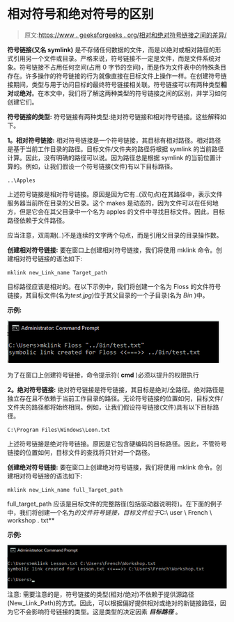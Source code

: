 # 相对符号和绝对符号的区别

> 原文:[https://www . geeksforgeeks . org/相对和绝对符号链接之间的差异/](https://www.geeksforgeeks.org/difference-between-relative-and-absolute-symlinks/)

**符号链接(又名 symlink)** 是不存储任何数据的文件，而是以绝对或相对路径的形式引用另一个文件或目录。严格来说，符号链接不一定是文件，而是文件系统对象。符号链接不占用任何空间(占用 0 字节的空间)，而是作为文件表中的特殊条目存在。许多操作的符号链接的行为就像直接在目标文件上操作一样。在创建符号链接期间，类型与用于访问目标的最终符号链接相关联。符号链接可以有两种类型**相对**或**绝对**。在本文中，我们将了解这两种类型的符号链接之间的区别，并学习如何创建它们。

**符号链接的类型:**
符号链接有两种类型:绝对符号链接和相对符号链接。这些解释如下。

**1。相对符号链接:**
相对符号链接是一个符号链接，其目标有相对路径。相对路径是基于当前工作目录的路径。目标文件/文件夹的路径将根据 symlink 的当前路径计算。因此，没有明确的路径可以说。因为路径总是根据 symlink 的当前位置计算的。例如，让我们假设一个符号链接(文件)有以下目标路径。

```
..\Apples

```

上述符号链接是相对符号链接。原因是因为它有..(双句点)在其路径中，表示文件服务器当前所在目录的父目录。这个 makes 是动态的，因为文件可以在任何地方，但是它会在其父目录中一个名为 apples 的文件中寻找目标文件。因此，目标路径依赖于文件路径。

应当注意，双周期(..)不是连续的文字两个句点，而是引用父目录的目录操作数。

**创建相对符号链接:**
要在窗口上创建相对符号链接，我们将使用 mklink 命令。创建相对符号链接的语法如下:

```
mklink new_Link_name Target_path

```

目标路径应该是相对的。在以下示例中，我们将创建一个名为 Floss 的文件符号链接，其目标文件(名为*test.jpg*)位于其父目录的一个子目录(名为 *Bin* )中。

**示例:**

![](img/14893b07be2feaea22d30dbf1de2bc24.png)

为了在窗口上创建符号链接，命令提示符( **cmd** )必须以提升的权限执行

**2。绝对符号链接:**
绝对符号链接是符号链接，其目标是绝对/全路径。绝对路径是独立存在且不依赖于当前工作目录的路径。无论符号链接的位置如何，目标文件/文件夹的路径都将始终相同。例如，让我们假设符号链接(文件)具有以下目标路径。

```
C:\Program Files\Windows\Leon.txt

```

上述符号链接是绝对符号链接。原因是它包含硬编码的目标路径。因此，不管符号链接的位置如何，目标文件的查找将只针对一个路径。

**创建绝对符号链接:**
要在窗口上创建绝对符号链接，我们将使用 mklink 命令。创建相对符号链接的语法如下:

```
mklink new_Link_name full_Target_path

```

full_target_path 应该是目标文件的完整路径(包括驱动器说明符)。在下面的例子中，我们将创建一个名为*的文件符号链接，目标文件位于*C:\ user \ French \ workshop . txt**

**示例:**

![](img/b9ee0c5b4272a25b0dd768d212b6fad3.png)注意:
需要注意的是，符号链接的类型(相对/绝对)不依赖于提供源路径(New_Link_Path)的方式。因此，可以根据偏好提供相对或绝对的新链接路径，因为它不会影响符号链接的类型。这是类型的决定因素 ***目标路径*** 。